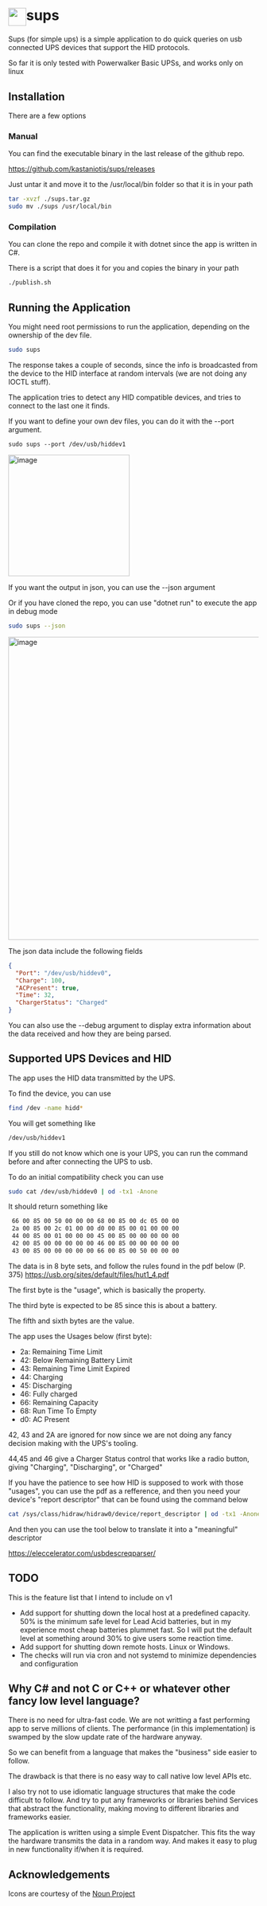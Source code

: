 # <img src="https://github.com/kastaniotis/Sups/blob/master/ups.png" style="width:36px;" valign="middle">sups

Sups (for simple ups) is a simple application to do quick queries on usb connected UPS devices that support the HID protocols.

So far it is only tested with Powerwalker Basic UPSs, and works only on linux

## Installation

There are a few options

### Manual

You can find the executable binary in the last release of the github repo. 

https://github.com/kastaniotis/sups/releases

Just untar it and move it to the /usr/local/bin folder so that it is in your path

``` bash
tar -xvzf ./sups.tar.gz
sudo mv ./sups /usr/local/bin
```

### Compilation

You can clone the repo and compile it with dotnet since the app is written in C#. 

There is a script that does it for you and copies the binary in your path

``` bash
./publish.sh
```

## Running the Application

You might need root permissions to run the application, depending on the ownership of the dev file. 

``` bash
sudo sups
```

The response takes a couple of seconds, since the info is broadcasted from the device to the HID interface at random intervals (we are not doing any IOCTL stuff). 

The application tries to detect any HID compatible devices, and tries to connect to the last one it finds.

If you want to define your own dev files, you can do it with the --port argument.

``` 
sudo sups --port /dev/usb/hiddev1
```
<img width="244" alt="image" src="https://github.com/kastaniotis/sups/assets/1822122/88838d11-0be9-4794-8a43-a5401a806fff">

If you want the output in json, you can use the --json argument

Or if you have cloned the repo, you can use "dotnet run" to execute the app in debug mode

``` bash
sudo sups --json
```
<img width="609" alt="image" src="https://github.com/kastaniotis/sups/assets/1822122/60d14614-b5c6-475b-b9f7-d1c915796b0f">

The json data include the following fields

``` json
{
  "Port": "/dev/usb/hiddev0",
  "Charge": 100,
  "ACPresent": true,
  "Time": 32,
  "ChargerStatus": "Charged"
}
```

You can also use the --debug argument to display extra information about the data received and how they are being parsed.

## Supported UPS Devices and HID 

The app uses the HID data transmitted by the UPS. 

To find the device, you can use

``` bash
find /dev -name hidd*
```

You will get something like

``` bash
/dev/usb/hiddev1
```

If you still do not know which one is your UPS, you can run the command before and after connecting the UPS to usb. 

To do an initial compatibility check you can use 

``` bash
sudo cat /dev/usb/hiddev0 | od -tx1 -Anone
```

It should return something like 

``` bash
 66 00 85 00 50 00 00 00 68 00 85 00 dc 05 00 00
 2a 00 85 00 2c 01 00 00 d0 00 85 00 01 00 00 00
 44 00 85 00 01 00 00 00 45 00 85 00 00 00 00 00
 42 00 85 00 00 00 00 00 46 00 85 00 00 00 00 00
 43 00 85 00 00 00 00 00 66 00 85 00 50 00 00 00
```

The data is in 8 byte sets, and follow the rules found in the pdf below (P. 375)
https://usb.org/sites/default/files/hut1_4.pdf 

The first byte is the "usage", which is basically the property. 

The third byte is expected to be 85 since this is about a battery.

The fifth and sixth bytes are the value.

The app uses the Usages below (first byte):

- 2a: Remaining Time Limit
- 42: Below Remaining Battery Limit
- 43: Remaining Time Limit Expired
- 44: Charging
- 45: Discharging
- 46: Fully charged
- 66: Remaining Capacity
- 68: Run Time To Empty
- d0: AC Present

42, 43 and 2A are ignored for now since we are not doing any fancy decision making
with the UPS's tooling.

44,45 and 46 give a Charger Status control that works like a radio button, giving 
"Charging", "Discharging", or "Charged"

If you have the patience to see how HID is supposed to work with those "usages", 
you can use the pdf as a refference, and then you need your device's "report descriptor" 
that can be found using the command below

``` bash
cat /sys/class/hidraw/hidraw0/device/report_descriptor | od -tx1 -Anone
```

And then you can use the tool below to translate it into a "meaningful" descriptor

https://eleccelerator.com/usbdescreqparser/

## TODO
This is the feature list that I intend to include on v1

- Add support for shutting down the local host at a predefined capacity. 50% is the minimum safe level for Lead Acid batteries, but in my experience most cheap batteries plummet fast. So I will put the default level at something around 30% to give users some reaction time.
- Add support for shutting down remote hosts. Linux or Windows.
- The checks will run via cron and not systemd to minimize dependencies and configuration

## Why C# and not C or C++ or whatever other fancy low level language?

There is no need for ultra-fast code. We are not writting a fast performing app to serve millions of clients. The performance (in this implementation) is swamped by the slow update rate of the hardware anyway.

So we can benefit from a language that makes the "business" side easier to follow.

The drawback is that there is no easy way to call native low level APIs etc. 

I also try not to use idiomatic language structures that make the code difficult to follow. And try to put any frameworks or libraries behind Services that abstract the functionality, making moving to different libraries and frameworks easier.

The application is written using a simple Event Dispatcher. This fits the way the hardware transmits the data in a random way. And makes it easy to plug in new functionality if/when it is required.

## Acknowledgements
Icons are courtesy of the [Noun Project](https://thenounproject.com/)
